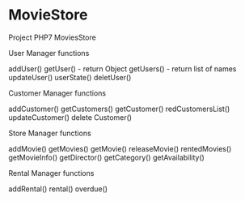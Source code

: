 # MovieStore
Project PHP7
MoviesStore

User Manager functions 

addUser()
getUser() - return Object
getUsers() - return list of names
updateUser()
userState()
deletUser()


Customer Manager functions 

addCustomer()
getCustomers()
getCustomer()
redCustomersList()
updateCustomer()
delete Customer()


Store Manager functions 

addMovie()
getMovies()
getMovie()
releaseMovie()
rentedMovies()
getMovieInfo()
getDirector()
getCategory()
getAvailability()


Rental Manager functions 

addRental()
rental()
overdue()
